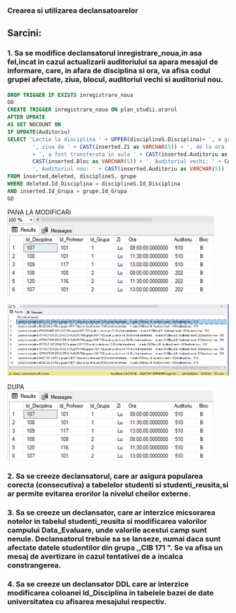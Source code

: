 ### Crearea si utilizarea declansatoarelor

## Sarcini:
### 1. Sa se modifice declansatorul inregistrare_noua,in asa fel,incat in cazul actualizarii auditoriului sa apara mesajul de informare, care, in afara de disciplina si ora, va afisa codul grupei afectate, ziua, blocul, auditoriul vechi si auditoriul nou.

```SQL
DROP TRIGGER IF EXISTS inregistrare_noua 
GO
CREATE TRIGGER inregistrare_noua ON plan_studii.orarul
AFTER UPDATE
AS SET NOCOUNT ON
IF UPDATE(Auditoriu)
SELECT 'Lectia la disciplina ' + UPPER(disciplineS.Disciplina)+ ', a grupei ' + grupe.Cod_Grupa +
		', ziua de ' + CAST(inserted.Zi as VARCHAR(5)) + ', de la ora ' + CAST(inserted.Ora as VARCHAR(5))
		+ ', a fost transferata in aula ' + CAST(inserted.Auditoriu as VARCHAR(5)) + ', Blocul '+
		CAST(inserted.Bloc as VARCHAR(5)) + '. Auditoriul vechi: ' + CAST(deleted.Auditoriu as VARCHAR(5))+
		', Auditoriul nou: ' + CAST(inserted.Auditoriu as VARCHAR(5))
FROM inserted,deleted, disciplineS, grupe
WHERE deleted.Id_Disciplina = disciplineS.Id_Disciplina
AND inserted.Id_Grupa = grupe.Id_Grupa
GO
```
PANA LA MODIFICARI <br>
![alt text](https://github.com/AlinaGomeniuc/Data-Base/blob/master/Lab10/images/VirtualBox_Alina_04_12_2018_18_08_37.png)

![alt text](https://github.com/AlinaGomeniuc/Data-Base/blob/master/Lab10/images/VirtualBox_Alina_04_12_2018_18_09_31.png)

DUPA<br>
![alt text](https://github.com/AlinaGomeniuc/Data-Base/blob/master/Lab10/images/VirtualBox_Alina_04_12_2018_18_10_02.png)

### 2. Sa se creeze declansatorul, care ar asigura popularea corecta (consecutiva) a tabelelor studenti si studenti_reusita,si ar permite evitarea erorilor la nivelul cheilor externe.

### 3. Sa se creeze un declansator, care ar interzice micsorarea notelor in tabelul studenti_reusita si modificarea valorilor campului Data_Evaluare, unde valorile acestui camp sunt nenule. Declansatorul trebuie sa se lanseze, numai daca sunt afectate datele studentilor din grupa ,,CIB 171 ". Se va afisa un mesaj de avertizare in cazul tentativei de a incalca constrangerea.

### 4. Sa se creeze un declansator DDL care ar interzice modificarea coloanei ld_Disciplina in tabelele bazei de date universitatea cu afisarea mesajului respectiv.
